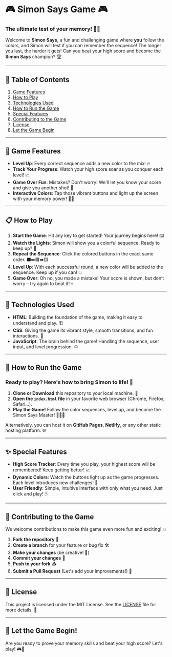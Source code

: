 # 🎮 **Simon Says Game** 🎮
 
### The ultimate test of your memory! 🧠💥  
Welcome to **Simon Says**, a fun and challenging game where **you** follow the colors, and Simon will test if you can remember the sequence! The longer you last, the harder it gets! Can you beat your high score and become the **Simon Says** champion? 🏆

---

## 📑 **Table of Contents**

1. [Game Features](#-game-features)
2. [How to Play](#-how-to-play)
3. [Technologies Used](#-technologies-used)
4. [How to Run the Game](#-how-to-run-the-game)
5. [Special Features](#-special-features)
6. [Contributing to the Game](#-contributing-to-the-game)
7. [License](#-license)
8. [Let the Game Begin](#-let-the-game-begin)

---

## 🌟 **Game Features**

- **Level Up**: Every correct sequence adds a new color to the mix! 🔥
- **Track Your Progress**: Watch your high score soar as you conquer each level! 📈
- **Game Over Fun**: Mistakes? Don't worry! We'll let you know your score and give you another shot! 🎯
- **Interactive Colors**: Tap those vibrant buttons and light up the screen with your memory power! 🌈✨

---

## 📋 **How to Play**

1. **Start the Game**: Hit any key to get started! Your journey begins here! ⌨️
2. **Watch the Lights**: Simon will show you a colorful sequence. Ready to keep up? 🎨
3. **Repeat the Sequence**: Click the colored buttons in the exact same order. ⬛➡️🟩➡️🟨
4. **Level Up**: With each successful round, a new color will be added to the sequence. Keep up if you can! 💥
5. **Game Over**: Oh no, you made a mistake! Your score is shown, but don’t worry – try again to beat it! 💀

---

## 🚀 **Technologies Used**

- **HTML**: Building the foundation of the game, making it easy to understand and play. 🏗️
- **CSS**: Giving the game its vibrant style, smooth transitions, and fun interactions. 🎨
- **JavaScript**: The brain behind the game! Handling the sequence, user input, and level progression. ⚙️

---

## 🏁 **How to Run the Game**

### Ready to play? Here's how to bring Simon to life! 🎉

1. **Clone or Download** this repository to your local machine. 💾
2. **Open the `index.html` file** in your favorite web browser (Chrome, Firefox, Safari...).
3. **Play the Game!** Follow the color sequences, level up, and become the Simon Says Master! 🧑‍🎓✨

Alternatively, you can host it on **GitHub Pages**, **Netlify**, or any other static hosting platform. 🌐

---

## ✨ **Special Features**

- **High Score Tracker**: Every time you play, your highest score will be remembered! Keep getting better! 📈
- **Dynamic Colors**: Watch the buttons light up as the game progresses. Each level introduces new challenges! 🔆
- **User Friendly**: Simple, intuitive interface with only what you need. Just click and play! 🖱️

---

## 🤝 **Contributing to the Game**

We welcome contributions to make this game even more fun and exciting! 💥

1. **Fork the repository** 🍴
2. **Create a branch** for your feature or bug fix 🛠️
3. **Make your changes** (be creative! 🎨)
4. **Commit your changes** 💬
5. **Push to your fork** 📤
6. **Submit a Pull Request** (Let's add your improvements!) 🔀

---

## 📜 **License**

This project is licensed under the MIT License. See the [LICENSE](LICENSE) file for more details. 📝

---

## 🎉 **Let the Game Begin!**

Are you ready to prove your memory skills and beat your high score? Let's play! 🎮🌟

